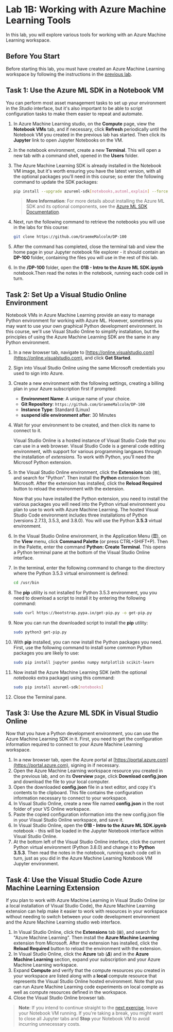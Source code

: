 # Lab 1B: Working with Azure Machine Learning Tools

In this lab, you will explore various tools for working with an Azure Machine Learning workspace.

## Before You Start

Before starting this lab, you must have created an Azure Machine Learning workspace by following the instructions in the [previous lab](Lab01A.md).

## Task 1: Use the Azure ML SDK in a Notebook VM

You can perform most asset management tasks to set up your environment in the *Studio* interface, but it's also important to be able to script configuration tasks to make them easier to repeat and automate.

1. In Azure Machine Learning studio, on the **Compute** page, view the **Notebook VMs** tab, and if necessary, click **Refresh** periodically until the Notebook VM you created in the previous lab has started. Then click its **Jupyter** link to open Jupyter Notebooks on the VM.
2. In the notebook environment, create a new **Terminal**. This will open a new tab with a command shell, opened in the **Users** folder.
3. The Azure Machine Learning SDK is already installed in the Notebook VM image, but it's worth ensuring you have the latest version, with all the optional packages you'll need in this course; so enter the following command to update the SDK packages:

    ```bash
    pip install --upgrade azureml-sdk[notebooks,automl,explain] --force-reinstall
    ```

    > **More Information**: For more details about installing the Azure ML SDK and its optional components, see the [Azure ML SDK Documentation](https://docs.microsoft.com/python/api/overview/azure/ml/install?view=azure-ml-py).

4. Next, run the following command to retrieve the notebooks you will use in the labs for this course:

    ```bash
    git clone https://github.com/GraemeMalcolm/DP-100
    ```

5. After the command has completed, close the terminal tab and view the home page in your Jupyter notebook file explorer - it should contain an **DP-100** folder, containing the files you will use in the rest of this lab.
6. In the **/DP-100** folder, open the **01B - Intro to the Azure ML SDK.ipynb** notebook.Then read the notes in the notebook, running each code cell in turn.

## Task 2: Set Up a Visual Studio Online Environment

Notebook VMs in Azure Machine Learning provide an easy to manage Python environment for working with Azure ML. However, sometimes you may want to use your own graphical Python development environment. In this course, we'll use Visual Studio Online to simplify installation, but the principles of using the Azure Machine Learning SDK are the same in any Python environment.

1. In a new browser tab, navigate to [https://online.visualstudio.com](https://online.visualstudio.com), and click **Get Started**.
2. Sign into Visual Studio Online using the same Microsoft credentials you used to sign into Azure.
3. Create a new environment with the following settings, creating a billing plan in your Azure subscription first if prompted:
    - **Environment Name**: A unique name of your choice.
    - **Git Repository**: `https://github.com/GraemeMalcolm/DP-100`
    - **Instance Type**: Standard (Linux)
    - **suspend idle environment after**: 30 Minutes
4. Wait for your environment to be created, and then click its name to connect to it.

    Visual Studio Online is a hosted instance of Visual Studio Code that you can use in a web browser. Visual Studio Code is a general code editing environment, with support for various programming langaues through the installation of *extensions*. To work with Python, you'll need the Microsof Python extension.

5. In the Visual Studio Online environment, click the **Extensions** tab (&#8862;), and search for "Python". Then install the **Python** extension from Microsoft. After the extension has installed, click the **Reload Required** button to reload the environment with the extension.

    Now that you have installed the Python extension, you need to install the various packages you will need into the Python virtual environment you plan to use to work with Azure Machine Learning. The hosted Visual Studio Code environment includes three installations of Python (versions 2.7.13, 3.5.3, and 3.8.0). You will use the Python **3.5.3** virtual environment.

6. In the Visual Studio Online environment, in the Application Menu (**&#9776;**), on the **View** menu, click **Command Palette** (or press CTRL+SHIFT+P). Then in the Palette, enter the command **Python: Create Terminal**. This opens a Python terminal pane at the bottom of the Visual Studio Online interface.
7. In the terminal, enter the following command to change to the directory where the Python 3.5.3 virtual environment is defined:

    ````bash
    cd /usr/bin
    ````

8. The **pip** utility is not installed for Python 3.5.3 environment, you you need to download a script to install it by entering the following command:

    ```bash
    sudo curl https://bootstrap.pypa.io/get-pip.py -o get-pip.py
    ```

9. Now you can run the downloaded script to install the **pip** utility:

    ```bash
    sudo python3 get-pip.py
    ```

10. With **pip** installed, you can now install the Python packages you need. First, use the following command to install some common Python packages you are likely to use:

    ```bash
    sudo pip install jupyter pandas numpy matplotlib scikit-learn
    ```

11. Now install the Azure Machine Learning SDK (with the optional *notebooks* extra package) using this command:

    ```bash
    sudo pip install azureml-sdk[notebooks]
    ```

12. Close the Terminal pane.

## Task 3: Use the Azure ML SDK in Visual Studio Online

Now that you have a Python development environment, you can use the Azure Machine Learning SDK in it. First, you need to get the configuration information required to connect to your Azure Machine Learning workspace.

1. In a new browser tab, open the Azure portal at [https://portal.azure.com](https://portal.azure.com), signing in if necessary.
2. Open the Azure Machine Learning workspace resource you created in the previous lab, and on its **Overview** page, click **Download config.json** and download the file to your local computer.
3. Open the downloaded **config.json** file in a text editor, and copy it's contents to the clipboard. This file contains the configuration information necessary to connect to your workspace.
4. In Visual Studio Online, create a new file named **config.json** in the root folder of your VS Online workspace.
5. Paste the copied configuration information into the new config.json file in your Visual Studio Online workspace, and save it.
6. In Visual Studio Online, open the **01B - Intro to the Azure ML SDK.ipynb** notebook - this will be loaded in the Jupyter Notebook interface within Visual Studio Online.
7. At the bottom left of the Visual Studio Online interface, click the current Python virtual environment (Python 3.8.0) and change it to **Python 3.5.3**. Then read the notes in the notebook, running each code cell in turn, just as you did in the Azure Machine Learning Notebook VM Jupyter environment.

## Task 4: Use the Visual Studio Code Azure Machine Learning Extension

If you plan to work with Azure Machine Learning in Visual Studio Online (or a local installation of Visual Studio Code), the Azure Machine Learning extension can help make it easier to work with resources in your workspace without needing to switch between your code development environment and the Azure Machine Learning studio web interface.

1. In Visual Studio Online, click the **Extensions** tab (&#8862;), and search for "Azure Machine Learning". Then install the **Azure Machine Learning** extension from Microsoft. After the extension has installed, click the **Reload Required** button to reload the environment with the extension.
2. In Visual Studio Online, click the **Azure** tab (***&Delta;***) and in the **Azure Machine Learning** section, expand your subscription and your Azure Machine Learning workspace.
3. Expand **Compute** and verify that the compute resources you created in your workspace are listed along with a **local** compute resource that represents the Visual Studio Online hosted environment. Note that you can run Azure Machine Learning code experiments on local compte as well as compute resources defined in the workspace.
4. Close the Visual Studio Online browser tab.

> **Note**: If you intend to continue straight to the [next exercise](Lab02A.md), leave your Notebook VM running. If you're taking a break, you might want to close all Jupyter tabs and **Stop** your Notebook VM to avoid incurring unnecessary costs.
